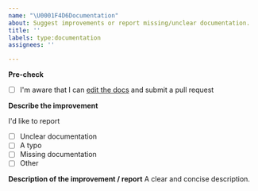 ```yaml
---
name: "\U0001F4D6Documentation"
about: Suggest improvements or report missing/unclear documentation.
title: ''
labels: type:documentation
assignees: ''

---
```


**Pre-check**
- [ ] I'm aware that I can [edit the docs](https://github.com/allure-framework/allure-docs/) and submit a pull request

**Describe the improvement**

I'd like to report
- [ ] Unclear documentation
- [ ] A typo
- [ ] Missing documentation
- [ ] Other

**Description of the improvement / report**
A clear and concise description.
